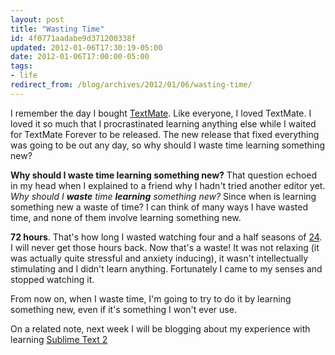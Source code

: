 ```yaml
---
layout: post
title: "Wasting Time"
id: 4f0771aadabe9d371200338f
updated: 2012-01-06T17:30:19-05:00
date: 2012-01-06T17:00:00-05:00
tags:
- life
redirect_from: /blog/archives/2012/01/06/wasting-time/
---
```


I remember the day I bought [TextMate](http://macromates.com/). Like everyone, I loved TextMate. I loved it so much that I procrastinated learning anything else while I waited for TextMate Forever to be released. The new release that fixed everything was going to be out any day, so why should I waste time learning something new?

**Why should I waste time learning something new?** That question echoed in my head when I explained to a friend why I hadn't tried another editor yet. *Why should I **waste** time **learning** something new?* Since when is learning something new a waste of time? I can think of many ways I have wasted time, and none of them involve learning something new.

**72 hours**. That's how long I wasted watching four and a half seasons of [24](http://en.wikipedia.org/wiki/24_(TV_series)). I will never get those hours back. Now that's a waste! It was not relaxing (it was actually quite stressful and anxiety inducing), it wasn't intellectually stimulating and I didn't learn anything. Fortunately I came to my senses and stopped watching it.

From now on, when I waste time, I'm going to try to do it by learning something new, even if it's something I won't ever use.

On a related note, next week I will be blogging about my experience with learning [Sublime Text 2](http://www.sublimetext.com/)
